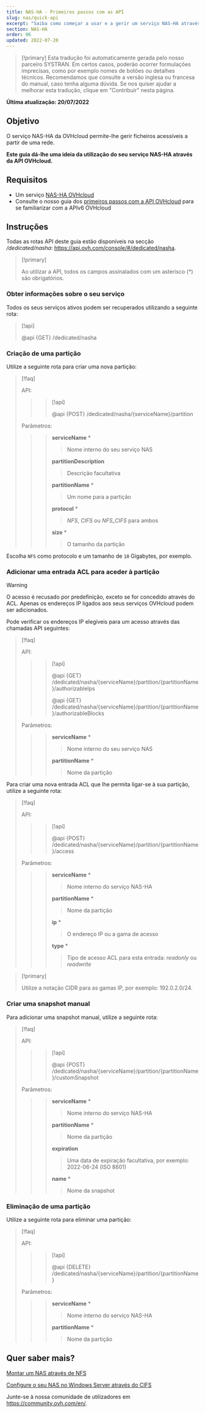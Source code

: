 ```yaml
---
title: NAS-HA - Primeiros passos com as API
slug: nas/quick-api
excerpt: "Saiba como começar a usar e a gerir um serviço NAS-HA através da API OVHcloud"
section: NAS-HA
order: 06
updated: 2022-07-20
---
```


> [!primary]
> Esta tradução foi automaticamente gerada pelo nosso parceiro SYSTRAN. Em certos casos, poderão ocorrer formulações imprecisas, como por exemplo nomes de botões ou detalhes técnicos. Recomendamos que consulte a versão inglesa ou francesa do manual, caso tenha alguma dúvida. Se nos quiser ajudar a melhorar esta tradução, clique em "Contribuir" nesta página.
>

**Última atualização: 20/07/2022**

## Objetivo

O serviço NAS-HA da OVHcloud permite-lhe gerir ficheiros acessíveis a partir de uma rede.

**Este guia dá-lhe uma ideia da utilização do seu serviço NAS-HA através da API OVHcloud.**

## Requisitos

- Um serviço [NAS-HA OVHcloud](https://www.ovh.pt/nas/)
- Consulte o nosso guia dos [primeiros passos com a API OVHcloud](https://docs.ovh.com/pt/api/first-steps-with-ovh-api/) para se familiarizar com a APIv6 OVHcloud

## Instruções

Todas as rotas API deste guia estão disponíveis na secção */dedicated/nasha*: <https://api.ovh.com/console/#/dedicated/nasha>.

> [!primary]
>
> Ao utilizar a API, todos os campos assinalados com um asterisco (\*) são obrigatórios.
>

### Obter informações sobre o seu serviço

Todos os seus serviços ativos podem ser recuperados utilizando a seguinte rota:

> [!api]
>
> @api {GET} /dedicated/nasha
>

### Criação de uma partição

Utilize a seguinte rota para criar uma nova partição:

> [!faq]
>
> API:
>
>> > [!api]
>> >
>> > @api {POST} /dedicated/nasha/{serviceName}/partition
>> >
>>
>
> Parâmetros:
>
>> > **serviceName** *
>> >
>> >> Nome interno do seu serviço NAS
>> >
>> > **partitionDescription** 
>> >
>> >> Descrição facultativa
>> >
>> > **partitionName** *
>> >
>> >> Um nome para a partição
>> >
>> > **protocol** *
>> >
>> >> *NFS*, *CIFS* ou *NFS_CIFS* para ambos  
>> >
>> > **size** *
>> >
>> >> O tamanho da partição
>

Escolha `NFS` como protocolo e um tamanho de `10` Gigabytes, por exemplo.

### Adicionar uma entrada ACL para aceder à partição

> [!warning]
>
> O acesso é recusado por predefinição, exceto se for concedido através do ACL. Apenas os endereços IP ligados aos seus serviços OVHcloud podem ser adicionados.
>

Pode verificar os endereços IP elegíveis para um acesso através das chamadas API seguintes:

> [!faq]
>
> API:
>
>> > [!api]
>> >
>> > @api {GET} /dedicated/nasha/{serviceName}/partition/{partitionName}/authorizableIps
>> >
>> > @api {GET} /dedicated/nasha/{serviceName}/partition/{partitionName}/authorizableBlocks
>> >
>>
>
> Parâmetros:
>
>> > **serviceName** *
>> >
>> >> Nome interno do seu serviço NAS
>> >
>> > **partitionName** *
>> >
>> >> Nome da partição
>

Para criar uma nova entrada ACL que lhe permita ligar-se à sua partição, utilize a seguinte rota:

> [!faq]
>
> API:
>
>> > [!api]
>> >
>> > @api {POST} /dedicated/nasha/{serviceName}/partition/{partitionName}/access
>> >
>>
>
> Parâmetros:
>
>> > **serviceName** *
>> >
>> >> Nome interno do serviço NAS-HA
>> >
>> > **partitionName** *
>> >
>> >> Nome da partição
>> >
>> > **ip** *
>> >
>> >> O endereço IP ou a gama de acesso
>> >
>> > **type** *
>> >
>> >> Tipo de acesso ACL para esta entrada: *readonly* ou *readwrite*
>

> [!primary]
>
> Utilize a notação CIDR para as gamas IP, por exemplo: 192.0.2.0/24.
>

### Criar uma snapshot manual

Para adicionar uma snapshot manual, utilize a seguinte rota:

> [!faq]
>
> API:
>
>> > [!api]
>> >
>> > @api {POST} /dedicated/nasha/{serviceName}/partition/{partitionName}/customSnapshot
>> >
>>
>
> Parâmetros:
>
>> > **serviceName** *
>> >
>> >> Nome interno do serviço NAS-HA
>> >
>> > **partitionName** *
>> >
>> >> Nome da partição
>> >
>> > **expiration**
>> >
>> >> Uma data de expiração facultativa, por exemplo: 2022-06-24 (ISO 8601)
>> >
>> > **name** *
>> >
>> >> Nome da snapshot
>

### Eliminação de uma partição

Utilize a seguinte rota para eliminar uma partição:

> [!faq]
>
> API:
>
>> > [!api]
>> >
>> > @api {DELETE} /dedicated/nasha/{serviceName}/partition/{partitionName}
>> >
>>
>
> Parâmetros:
>
>> > **serviceName** *
>> >
>> >> Nome interno do serviço NAS-HA
>> >
>> > **partitionName** *
>> >
>> >> Nome da partição
>

## Quer saber mais?

[Montar um NAS através de NFS](https://docs.ovh.com/pt/storage/file-storage/nas/nfs/)

[Configure o seu NAS no Windows Server através do CIFS](https://docs.ovh.com/pt/storage/file-storage/nas/cifs/)

Junte-se à nossa comunidade de utilizadores em <https://community.ovh.com/en/>.